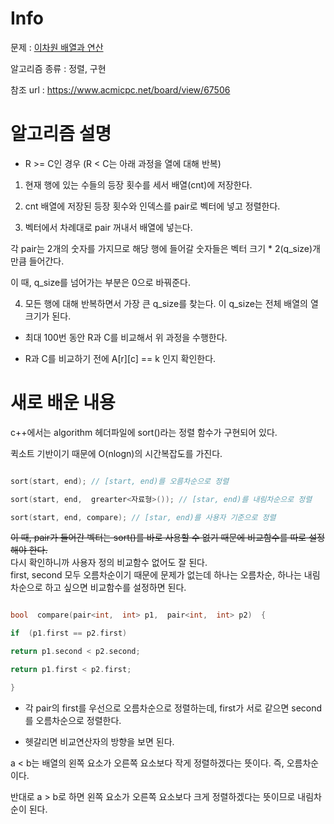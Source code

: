 
# Info

  

  

문제 : [이차원 배열과 연산](https://www.acmicpc.net/problem/17140)

  

  

알고리즘 종류 : 정렬, 구현

  

  

참조 url : https://www.acmicpc.net/board/view/67506

  

  

# 알고리즘 설명

- R >= C인 경우 (R < C는 아래 과정을 열에 대해 반복)

1. 현재 행에 있는 수들의 등장 횟수를 세서 배열(cnt)에 저장한다.

2. cnt 배열에 저장된 등장 횟수와 인덱스를 pair로 벡터에 넣고 정렬한다.

3. 벡터에서 차례대로 pair 꺼내서 배열에 넣는다.

각 pair는 2개의 숫자를 가지므로 해당 행에 들어갈 숫자들은 벡터 크기 * 2(q_size)개 만큼 들어간다.

이 때, q_size를 넘어가는 부분은 0으로 바꿔준다.

4. 모든 행에 대해 반복하면서 가장 큰 q_size를 찾는다. 이 q_size는 전체 배열의 열 크기가 된다.

- 최대 100번 동안 R과 C를 비교해서 위 과정을 수행한다.

- R과 C를 비교하기 전에 A[r][c] == k 인지 확인한다.

  

# 새로 배운 내용

c++에서는 algorithm 헤더파일에 sort()라는 정렬 함수가 구현되어 있다.

퀵소트 기반이기 때문에 O(nlogn)의 시간복잡도를 가진다.

```c++

sort(start, end); // [start, end)를 오름차순으로 정렬

sort(start, end,  grearter<자료형>()); // [star, end)를 내림차순으로 정렬

sort(start, end, compare); // [star, end)를 사용자 기준으로 정렬

```

  

~~이 때, pair가 들어간 벡터는 sort()를 바로 사용할 수 없기 때문에 비교함수를 따로 설정해야 한다.~~  
다시 확인하니까 사용자 정의 비교함수 없어도 잘 된다.  
first, second 모두 오름차순이기 때문에 문제가 없는데 하나는 오름차순, 하나는 내림차순으로 하고 싶으면 비교함수를 설정하면 된다.

```c++

bool  compare(pair<int,  int> p1,  pair<int,  int> p2)  {

if  (p1.first == p2.first)

return p1.second < p2.second;

return p1.first < p2.first;

}

```

- 각 pair의 first를 우선으로 오름차순으로 정렬하는데, first가 서로 같으면 second를 오름차순으로 정렬한다.

- 헷갈리면 비교연산자의 방향을 보면 된다.

a < b는 배열의 왼쪽 요소가 오른쪽 요소보다 작게 정렬하겠다는 뜻이다. 즉, 오름차순이다.

반대로 a > b로 하면 왼쪽 요소가 오른쪽 요소보다 크게 정렬하겠다는 뜻이므로 내림차순이 된다.
